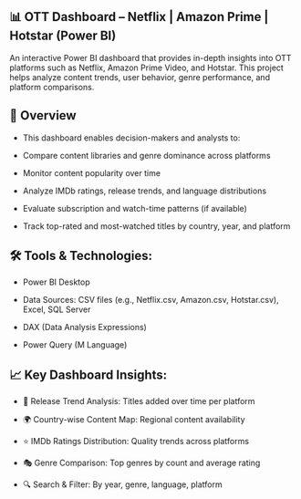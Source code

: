 ## 📊 OTT Dashboard – Netflix | Amazon Prime | Hotstar (Power BI)
An interactive Power BI dashboard that provides in-depth insights into OTT platforms such as Netflix, Amazon Prime Video, and Hotstar. This project helps analyze content trends, user behavior, genre performance, and platform comparisons.

## 📌 Overview
- This dashboard enables decision-makers and analysts to:

- Compare content libraries and genre dominance across platforms

- Monitor content popularity over time

- Analyze IMDb ratings, release trends, and language distributions

- Evaluate subscription and watch-time patterns (if available)

- Track top-rated and most-watched titles by country, year, and platform

## 🛠 Tools & Technologies:
- Power BI Desktop

- Data Sources: CSV files (e.g., Netflix.csv, Amazon.csv, Hotstar.csv), Excel, SQL Server

- DAX (Data Analysis Expressions)

- Power Query (M Language)

## 📈 Key Dashboard Insights:
- 📅 Release Trend Analysis: Titles added over time per platform

- 🌍 Country-wise Content Map: Regional content availability

- ⭐ IMDb Ratings Distribution: Quality trends across platforms

- 🎭 Genre Comparison: Top genres by count and average rating

- 🔍 Search & Filter: By year, genre, language, platform
